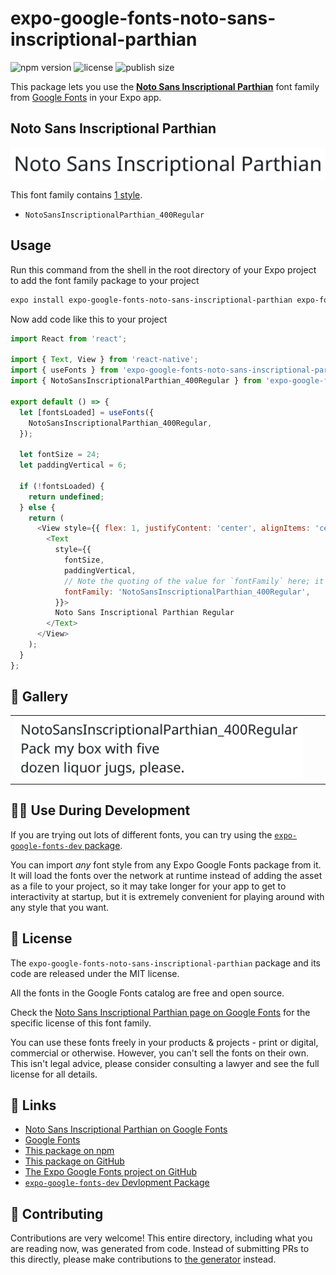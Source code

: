 # expo-google-fonts-noto-sans-inscriptional-parthian

![npm version](https://flat.badgen.net/npm/v/expo-google-fonts-noto-sans-inscriptional-parthian)
![license](https://flat.badgen.net/github/license/expo/google-fonts)
![publish size](https://flat.badgen.net/packagephobia/install/expo-google-fonts-noto-sans-inscriptional-parthian)

This package lets you use the [**Noto Sans Inscriptional Parthian**](https://fonts.google.com/specimen/Noto+Sans+Inscriptional+Parthian) font family from [Google Fonts](https://fonts.google.com/) in your Expo app.

## Noto Sans Inscriptional Parthian

![Noto Sans Inscriptional Parthian](./font-family.png)

This font family contains [1 style](#-gallery).

- `NotoSansInscriptionalParthian_400Regular`

## Usage

Run this command from the shell in the root directory of your Expo project to add the font family package to your project
```sh
expo install expo-google-fonts-noto-sans-inscriptional-parthian expo-font
```

Now add code like this to your project
```js
import React from 'react';

import { Text, View } from 'react-native';
import { useFonts } from 'expo-google-fonts-noto-sans-inscriptional-parthian/useFonts';
import { NotoSansInscriptionalParthian_400Regular } from 'expo-google-fonts-noto-sans-inscriptional-parthian/400Regular';

export default () => {
  let [fontsLoaded] = useFonts({
    NotoSansInscriptionalParthian_400Regular,
  });

  let fontSize = 24;
  let paddingVertical = 6;

  if (!fontsLoaded) {
    return undefined;
  } else {
    return (
      <View style={{ flex: 1, justifyContent: 'center', alignItems: 'center' }}>
        <Text
          style={{
            fontSize,
            paddingVertical,
            // Note the quoting of the value for `fontFamily` here; it expects a string!
            fontFamily: 'NotoSansInscriptionalParthian_400Regular',
          }}>
          Noto Sans Inscriptional Parthian Regular
        </Text>
      </View>
    );
  }
};

```

## 🔡 Gallery


||||
|-|-|-|
|![NotoSansInscriptionalParthian_400Regular](.//400Regular/NotoSansInscriptionalParthian_400Regular.ttf.png)||||


## 👩‍💻 Use During Development

If you are trying out lots of different fonts, you can try using the [`expo-google-fonts-dev` package](https://github.com/freeboub/google-fonts/tree/master/font-packages/dev#readme).

You can import *any* font style from any Expo Google Fonts package from it. It will load the fonts
over the network at runtime instead of adding the asset as a file to your project, so it may take longer
for your app to get to interactivity at startup, but it is extremely convenient
for playing around with any style that you want.

## 📖 License

The `expo-google-fonts-noto-sans-inscriptional-parthian` package and its code are released under the MIT license.

All the fonts in the Google Fonts catalog are free and open source.

Check the [Noto Sans Inscriptional Parthian page on Google Fonts](https://fonts.google.com/specimen/Noto+Sans+Inscriptional+Parthian) for the specific license of this font family.

You can use these fonts freely in your products & projects - print or digital, commercial or otherwise. However, you can't sell the fonts on their own. This isn't legal advice, please consider consulting a lawyer and see the full license for all details.

## 🔗 Links

- [Noto Sans Inscriptional Parthian on Google Fonts](https://fonts.google.com/specimen/Noto+Sans+Inscriptional+Parthian)
- [Google Fonts](https://fonts.google.com/)
- [This package on npm](https://www.npmjs.com/package/expo-google-fonts-noto-sans-inscriptional-parthian)
- [This package on GitHub](https://github.com/freeboub/google-fonts/tree/master/font-packages/noto-sans-inscriptional-parthian)
- [The Expo Google Fonts project on GitHub](https://github.com/freeboub/google-fonts)
- [`expo-google-fonts-dev` Devlopment Package](https://github.com/freeboub/google-fonts/tree/master/font-packages/dev)

## 🤝 Contributing

Contributions are very welcome! This entire directory, including what you are reading now, was generated from code. Instead of submitting PRs to this directly, please make contributions to [the generator](https://github.com/freeboub/google-fonts/tree/master/packages/generator) instead.
